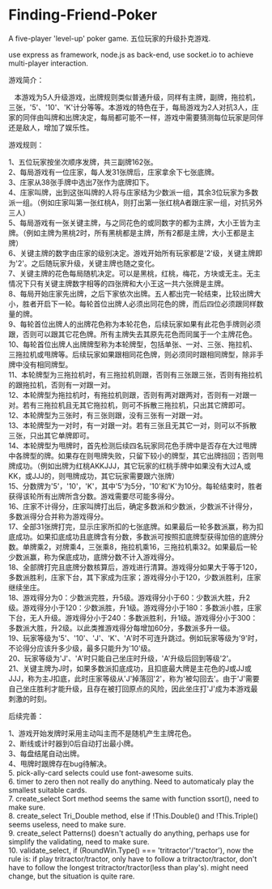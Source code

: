# Finding-Friend-Poker
A five-player 'level-up' poker game. 五位玩家的升级扑克游戏.<br />

  use express as framework, node.js as back-end, use socket.io to achieve multi-player interaction.

游戏简介：<br />

    本游戏为5人升级游戏，出牌规则类似普通升级，同样有主牌，副牌，拖拉机，三张，'5'、'10'、'K'计分等等。本游戏的特色在于，每局游戏为2人对抗3人，庄家的同伴由叫牌和出牌决定，每局都可能不一样，游戏中需要猜测每位玩家是同伴还是敌人，增加了娱乐性。<br />

游戏规则：<br />

1、五位玩家按坐次顺序发牌，共三副牌162张。<br />
2、每局游戏有一位庄家，每人发31张牌后，庄家拿余下七张底牌。<br />
3、庄家从38张手牌中选出7张作为底牌扣下。<br />
4、庄家叫牌，出到这张叫牌的人将与庄家结为少数派一组，其余3位玩家为多数派一组。（例如庄家叫第一张红桃A，则打出第一张红桃A者跟庄家一组，对抗另外三人）<br />
5、每局游戏有一张关键主牌，与之同花色的或同数字的都为主牌，大小王皆为主牌。（例如主牌为黑桃2时，所有黑桃都是主牌，所有2都是主牌，大小王都是主牌）<br />
6、关键主牌的数字由庄家的级别决定。游戏开始所有玩家都是'2'级，关键主牌即为'2'。之后随玩家升级，关键主牌也随之变化。<br />
7、关键主牌的花色每局随机决定。可以是黑桃，红桃，梅花，方块或无主。无主情况下只有关键主牌数字相等的四张牌和大小王这一共六张牌是主牌。<br />
8、每局开始庄家先出牌，之后下家依次出牌。五人都出完一轮结束，比较出牌大小，胜者开启下一轮。每轮首位出牌人必须出同花色的牌，而后四位必须跟同样数量的牌。<br />
9、每轮首位出牌人的出牌花色称为本轮花色，后续玩家如果有此花色手牌则必须跟，否则可以跟其它花色牌。所有主牌失去其原先花色而同属于一个主牌花色。<br />
10、每轮首位出牌人出牌牌型称为本轮牌型，包括单张、一对、三张、拖拉机、三拖拉机或甩牌等。后续玩家如果跟相同花色牌，则必须同时跟相同牌型，除非手牌中没有相同牌型。<br />
11、本轮牌型为三拖拉机时，有三拖拉机则跟，否则有三张跟三张，否则有拖拉机的跟拖拉机，否则有一对跟一对。<br />
12、本轮牌型为拖拉机时，有拖拉机则跟，否则有两对跟两对，否则有一对跟一对。若有三拖拉机且无其它拖拉机，则可不拆散三拖拉机，只出其它牌即可。<br />
12、本轮牌型为三张时，有三张则跟，没有三张有一对跟一对。<br />
13、本轮牌型为一对时，有一对跟一对。若有三张且无其它一对，则可以不拆散三张，只出其它单牌即可。<br />
14、本轮牌型为甩牌时，首先检测后续四名玩家同花色手牌中是否存在大过甩牌中各牌型的牌。如果存在则甩牌失败，只留下较小的牌型，其它出牌挡回；否则甩牌成功。（例如出牌为红桃AKKJJJ，其它玩家的红桃手牌中如果没有大过A,或KK，或JJJ的，则甩牌成功，其它玩家需要跟六张牌）<br />
15、分数牌为'5'，'10'，'K'，其中'5'为5分，'10'和'K'为10分。每轮结束时，胜者获得该轮所有出牌所含分数。游戏需要尽可能多得分。<br />
16、庄家不计得分，庄家叫牌打出后，确定多数派和少数派，少数派不计得分，多数派得分合并称为游戏得分。<br />
17、全部31张牌打完，显示庄家所扣的七张底牌。如果最后一轮多数派赢，称为扣底成功。如果扣底成功且底牌含有分数，多数派可按照扣底牌型获得加倍的底牌分数。单牌乘2，对牌乘4，三张乘8，拖拉机乘16，三拖拉机乘32。如果最后一轮少数派赢，称为保底成功，底牌分数不计入游戏得分。<br />
18、全部牌打完且底牌分数核算后，游戏进行清算。游戏得分如果大于等于120，多数派胜利，庄家下台，其下家成为庄家；游戏得分小于120，少数派胜利，庄家继续坐庄。<br />
18、游戏得分为0：少数派完胜，升5级。游戏得分小于60：少数派大胜，升2级。游戏得分小于120：少数派胜，升1级。游戏得分小于180：多数派小胜，庄家下台，无人升级。游戏得分小于240：多数派胜利，升1级。游戏得分小于300：多数派大胜，升2级。以此类推游戏得分每增加60分，多数派多升一级。<br />
19、玩家等级为'5'、'10'、'J'、'K'、'A'时不可连升跳过。例如玩家等级为'9'时，不论得分应该升多少级，最多只能升为'10'级。<br />
20、玩家等级为'J'、'A'时只能自己坐庄时升级，'A'升级后回到等级'2'。<br />
21、关键主牌为J时，如果多数派扣底成功，且扣底最大牌是主花色的J或JJ或JJJ，称为主J扣底，此时庄家等级从'J'掉落回'2'，称为'被勾回去'。由于'J'需要自己坐庄胜利才能升级，且存在被打回原点的风险，因此坐庄打'J'成为本游戏最刺激的时刻。<br />

后续完善：<br />

1、游戏开始发牌时采用主动叫主而不是随机产生主牌花色。<br />
2、断线或计时器到0后自动打出最小牌。<br />
3、每盘结尾自动出牌。<br />
4、甩牌时跟牌存在bug待解决。<br />
5. pick-ally-card selects could use font-awesome suits.<br />
6. timer to zero then not really do anything. Need to automaticaly play the smallest suitable cards.<br />
7. create_select Sort method seems the same with function ssort(), need to make sure.<br />
8. create_select Tri_Double method, else if !This.Double() and !This.Triple() seems useless, need to make sure.<br />
9. create_select Patterns() doesn't actually do anything, perhaps use for simplify the validating, need to make sure.<br />
10. validate_select, if (RoundWin.Type() === 'tritractor'/'tractor'), now the rule is: if play tritractor/tractor, only have to follow a tritractor/tractor, don't have to follow the longest tritractor/tractor(less than play's). might need change, but the situation is quite rare.<br />